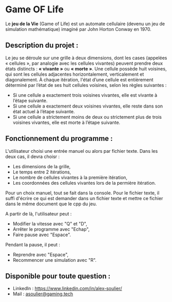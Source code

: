 # Game OF Life

Le **jeu de la Vie** (Game of Life) est un automate cellulaire (devenu un jeu de simulation mathématique) imaginé par John Horton Conway en 1970.

## Description du projet : 

Le jeu se déroule sur une grille à deux dimensions, dont les cases (appelées « cellules », par analogie avec les cellules vivantes) peuvent prendre deux états distincts : **« vivante »** ou **« morte »**.
Une cellule possède huit voisines, qui sont les cellules adjacentes horizontalement, verticalement et diagonalement.
À chaque itération, l'état d’une cellule est entièrement déterminé par l’état de ses huit cellules voisines, selon les règles suivantes :
- Si une cellule a exactement trois voisines vivantes, elle est vivante à l’étape suivante.
- Si une cellule a exactement deux voisines vivantes, elle reste dans son état actuel à l’étape suivante.
- Si une cellule a strictement moins de deux ou strictement plus de trois voisines vivantes, elle est morte à l’étape suivante.

## Fonctionnement du programme :

L'utilisateur choisi une entrée manuel ou alors par fichier texte. Dans les deux cas, il devra choisr : 
- Les dimensions de la grille,
- Le temps entre 2 itérations,
- Le nombre de cellules vivantes à la première itération,
- Les coordonnées des cellules vivantes lors de la permière itération.

Pour un choix manuel, tout se fait dans la console.
Pour le fichier texte, il suffi d'écrire ce qui est demander dans un fichier texte et mettre ce fichier dans le même document que le cpp du jeu.

A partir de là, l'utilisateur peut :
- Modifier la vitesse avec "Q" et "D",
- Arrêter le programme avec "Echap",
- Faire pause avec "Espace".

Pendant la pause, il peut : 
- Reprendre avec "Espace",
- Recommencer une simulation avec "R".

## Disponible pour toute question :
- LinkedIn : https://www.linkedin.com/in/alex-soulier/
- Mail : asoulier@gaming.tech

